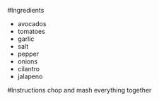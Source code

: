 #Ingredients
- avocados
- tomatoes
- garlic
- salt
- pepper
- onions
- cilantro
- jalapeno

#Instructions
chop and mash everything together 
